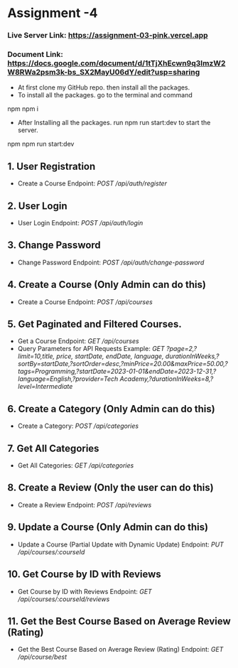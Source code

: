 # Assignment -4

### Live Server Link: https://assignment-03-pink.vercel.app

### Document Link: https://docs.google.com/document/d/1tTjXhEcwn9q3ImzW2W8RWa2psm3k-bs_SX2MayU06dY/edit?usp=sharing

- At first clone my GitHub repo. then install all the packages.
- To install all the packages. go to the terminal and command

npm
npm i

- After Installing all the packages. run npm run start:dev to start the server.

npm
npm run start:dev

## 1. User Registration

- Create a Course Endpoint: _POST /api/auth/register_

## 2. User Login

- User Login Endpoint: _POST /api/auth/login_

## 3. Change Password

- Change Password Endpoint: _POST /api/auth/change-password_

## 4. Create a Course (Only Admin can do this)

- Create a Course Endpoint: _POST /api/courses_

## 5. Get Paginated and Filtered Courses.

- Get a Course Endpoint: _GET /api/courses_
- Query Parameters for API Requests Example: _GET ?page=2,?limit=10,title, price, startDate, endDate, language, durationInWeeks,?sortBy=startDate,?sortOrder=desc,?minPrice=20.00&maxPrice=50.00,?tags=Programming,?startDate=2023-01-01&endDate=2023-12-31,?language=English,?provider=Tech Academy,?durationInWeeks=8,?level=Intermediate_

## 6. Create a Category (Only Admin can do this)

- Create a Category: _POST /api/categories_

## 7. Get All Categories

- Get All Categories: _GET /api/categories_

## 8. Create a Review (Only the user can do this)

- Create a Review Endpoint: _POST /api/reviews_

## 9. Update a Course (Only Admin can do this)

- Update a Course (Partial Update with Dynamic Update) Endpoint: _PUT /api/courses/:courseId_

## 10. Get Course by ID with Reviews

- Get Course by ID with Reviews Endpoint: _GET /api/courses/:courseId/reviews_

## 11. Get the Best Course Based on Average Review (Rating)

- Get the Best Course Based on Average Review (Rating) Endpoint: _GET /api/course/best_
